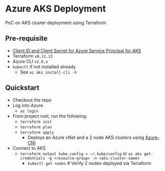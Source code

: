 # Azure AKS Deployment
PoC on AKS cluster deployment using Terraform

## Pre-requisite
- [Client ID and Client Secret for Azure Service Principal for AKS](https://docs.microsoft.com/en-us/azure/aks/kubernetes-service-principal)
- Terraform `v0.11.13`
- Azure CLI `v2.0.x`
- `kubectl` if not installed already
  - See `az aks install-cli -h`

## Quickstart
- Checkout the repo
- Log into Azure
  - `az login`
- From project root, run the following:
  - `terraform init`
  - `terraform plan`
  - `terraform apply`
    - Deploys an Azure vNet and a 2 node AKS clusters using [Azure-CNI](https://docs.microsoft.com/en-us/azure/aks/configure-azure-cni)
- Connect to AKS
  - `terraform output kube_config > ~/.kube/config` or `az aks get-credentials -g <resource-group> -n <aks-cluster-name>`
    - `kubectl get nodes` # Verify 2 nodes deployed via Terraform
